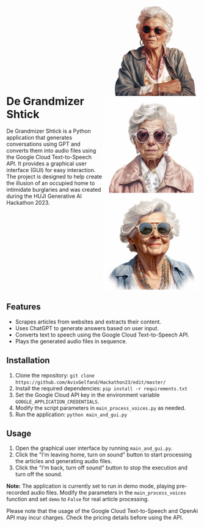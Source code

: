 <div style="display: flex; align-items: center;">
  <div style="flex: 1;align-items: center;">
    <!-- Text content here -->
    <h1>De Grandmizer Shtick</h1>
    <p>De Grandmizer Shtick is a Python application that generates conversations using GPT and converts them into audio files using the Google Cloud Text-to-Speech API. It provides a graphical user interface (GUI) for easy interaction. The project is designed to help create the illusion of an occupied home to intimidate burglaries and was created during the HUJI Generative AI Hackathon 2023.</p>
    <!-- Additional text content -->
  </div>
  <div style="flex: 1; text-align: right;">
    <!-- Image content here -->
    <img src="images/De_Grandmizer_Shtick_photo.jpg" alt="De Grandmizer Shtick" width="250">
    <img src="images/De_Grandmizer_Shtick_photo_2.jpg" alt="De Grandmizer Shtick" width="250">
        <img src="images/De_Grandmizer_Shtick_photo_3.jpg" alt="De Grandmizer Shtick" width="250">


  </div>
</div>

## Features

- Scrapes articles from websites and extracts their content.
- Uses ChatGPT to generate answers based on user input.
- Converts text to speech using the Google Cloud Text-to-Speech API.
- Plays the generated audio files in sequence.

## Installation

1. Clone the repository: `git clone https://github.com/AvivGelfand/Hackathon23/edit/master/`
2. Install the required dependencies: `pip install -r requirements.txt`
3. Set the Google Cloud API key in the environment variable `GOOGLE_APPLICATION_CREDENTIALS`.
4. Modify the script parameters in `main_process_voices.py` as needed.
5. Run the application: `python main_and_gui.py`

## Usage

1. Open the graphical user interface by running `main_and_gui.py`.
2. Click the "I'm leaving home, turn on sound" button to start processing the articles and generating audio files.
3. Click the "I'm back, turn off sound" button to stop the execution and turn off the sound.

**Note:** The application is currently set to run in demo mode, playing pre-recorded audio files. Modify the parameters in the `main_process_voices` function and set `demo` to `False` for real article processing.


Please note that the usage of the Google Cloud Text-to-Speech and OpenAi API   may incur charges. Check the pricing details before using the API.
